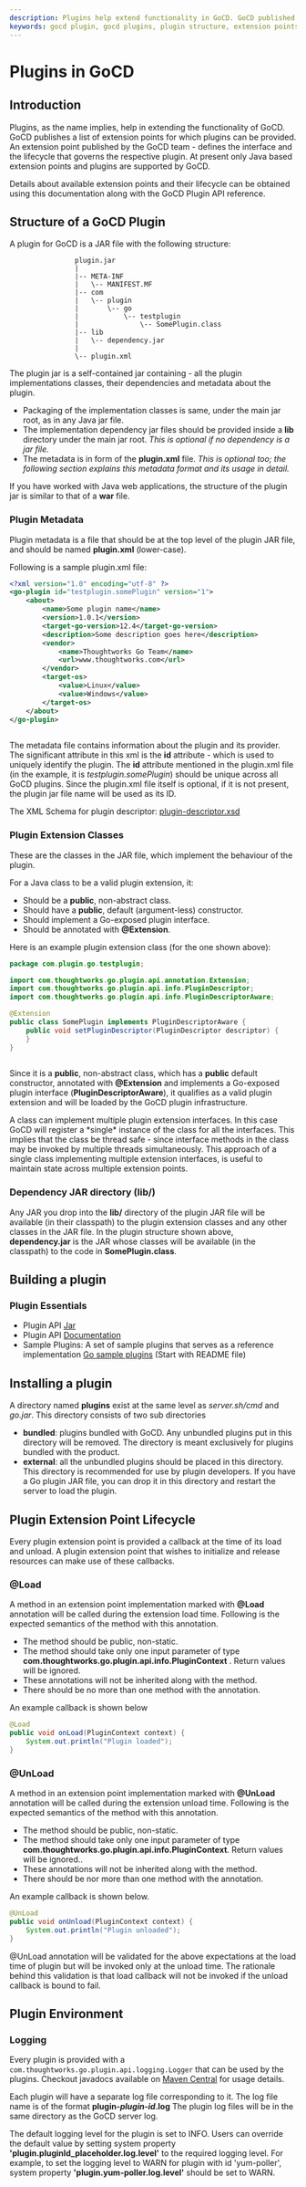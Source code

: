 ```yaml
---
description: Plugins help extend functionality in GoCD. GoCD published a list of extension points for which plugins can be provided.
keywords: gocd plugin, gocd plugins, plugin structure, extension points, plugin metadata, install plugin, install gocd plugin
---
```


# Plugins in GoCD

## Introduction

Plugins, as the name implies, help in extending the functionality of GoCD. GoCD publishes a list of extension points for which plugins can be provided. An extension point published by the GoCD team - defines the interface and the lifecycle that governs the respective plugin. At present only Java based extension points and plugins are supported by GoCD.

Details about available extension points and their lifecycle can be obtained using this documentation along with the GoCD Plugin API reference.

## Structure of a GoCD Plugin

A plugin for GoCD is a JAR file with the following structure:

``` {.code}
                plugin.jar
                |
                |-- META-INF
                |   \-- MANIFEST.MF
                |-- com
                |   \-- plugin
                |       \-- go
                |           \-- testplugin
                |               \-- SomePlugin.class
                |-- lib
                |   \-- dependency.jar
                |
                \-- plugin.xml

```

The plugin jar is a self-contained jar containing - all the plugin implementations classes, their dependencies and metadata about the plugin.

-   Packaging of the implementation classes is same, under the main jar root, as in any Java jar file.
-   The implementation dependency jar files should be provided inside a **lib** directory under the main jar root. *This is optional if no dependency is a jar file.*
-   The metadata is in form of the **plugin.xml** file. *This is optional too; the following section explains this metadata format and its usage in detail.*

If you have worked with Java web applications, the structure of the plugin jar is similar to that of a **war** file.

### Plugin Metadata

Plugin metadata is a file that should be at the top level of the plugin JAR file, and should be named **plugin.xml** (lower-case).

Following is a sample plugin.xml file:

```xml
<?xml version="1.0" encoding="utf-8" ?>
<go-plugin id="testplugin.somePlugin" version="1">
    <about>
        <name>Some plugin name</name>
        <version>1.0.1</version>
        <target-go-version>12.4</target-go-version>
        <description>Some description goes here</description>
        <vendor>
            <name>Thoughtworks Go Team</name>
            <url>www.thoughtworks.com</url>
        </vendor>
        <target-os>
            <value>Linux</value>
            <value>Windows</value>
        </target-os>
    </about>
</go-plugin>
            
```

The metadata file contains information about the plugin and its provider. The significant attribute in this xml is the **id** attribute - which is used to uniquely identify the plugin. The **id** attribute mentioned in the plugin.xml file (in the example, it is *testplugin.somePlugin*) should be unique across all GoCD plugins. Since the plugin.xml file itself is optional, if it is not present, the plugin jar file name will be used as its ID.

The XML Schema for plugin descriptor: [plugin-descriptor.xsd](https://github.com/gocd/gocd/blob/master/plugin-infra/go-plugin-api/src/main/resources/plugin-descriptor.xsd)

### Plugin Extension Classes

These are the classes in the JAR file, which implement the behaviour of the plugin.

For a Java class to be a valid plugin extension, it:

-   Should be a **public**, non-abstract class.
-   Should have a **public**, default (argument-less) constructor.
-   Should implement a Go-exposed plugin interface.
-   Should be annotated with **@Extension**.

Here is an example plugin extension class (for the one shown above):

```java
package com.plugin.go.testplugin;

import com.thoughtworks.go.plugin.api.annotation.Extension;
import com.thoughtworks.go.plugin.api.info.PluginDescriptor;
import com.thoughtworks.go.plugin.api.info.PluginDescriptorAware;

@Extension
public class SomePlugin implements PluginDescriptorAware {
    public void setPluginDescriptor(PluginDescriptor descriptor) {
    }
}
            
```

Since it is a **public**, non-abstract class, which has a **public** default constructor, annotated with **@Extension** and implements a Go-exposed plugin interface (**PluginDescriptorAware**), it qualifies as a valid plugin extension and will be loaded by the GoCD plugin infrastructure.

A class can implement multiple plugin extension interfaces. In this case GoCD will register a \*single\* instance of the class for all the interfaces. This implies that the class be thread safe - since interface methods in the class may be invoked by multiple threads simultaneously. This approach of a single class implementing multiple extension interfaces, is useful to maintain state across multiple extension points.

### Dependency JAR directory (lib/)

Any JAR you drop into the **lib/** directory of the plugin JAR file will be available (in their classpath) to the plugin extension classes and any other classes in the JAR file. In the plugin structure shown above, **dependency.jar** is the JAR whose classes will be available (in the classpath) to the code in **SomePlugin.class**.

## Building a plugin

### Plugin Essentials

-   Plugin API [Jar](https://search.maven.org/#search%7Cga%7C1%7Cgo-plugin-api)
-   Plugin API [Documentation](https://plugin-api.gocd.org)
-   Sample Plugins: A set of sample plugins that serves as a reference implementation [Go sample plugins](https://github.com/gocd/sample-plugins) (Start with README file)

## Installing a plugin

A directory named **plugins** exist at the same level as *server.sh/cmd* and *go.jar*. This directory consists of two sub directories

-   **bundled**: plugins bundled with GoCD. Any unbundled plugins put in this directory will be removed. The directory is meant exclusively for plugins bundled with the product.
-   **external**: all the unbundled plugins should be placed in this directory. This directory is recommended for use by plugin developers. If you have a Go plugin JAR file, you can drop it in this directory and restart the server to load the plugin.

## Plugin Extension Point Lifecycle

Every plugin extension point is provided a callback at the time of its load and unload. A plugin extension point that wishes to initialize and release resources can make use of these callbacks.

### @Load

A method in an extension point implementation marked with **@Load** annotation will be called during the extension load time. Following is the expected semantics of the method with this annotation.

-   The method should be public, non-static.
-   The method should take only one input parameter of type **com.thoughtworks.go.plugin.api.info.PluginContext** . Return values will be ignored.
-   These annotations will not be inherited along with the method.
-   There should be no more than one method with the annotation.

An example callback is shown below

```java
@Load
public void onLoad(PluginContext context) {
    System.out.println("Plugin loaded");
}

```

### @UnLoad

A method in an extension point implementation marked with **@UnLoad** annotation will be called during the extension unload time. Following is the expected semantics of the method with this annotation.

-   The method should be public, non-static.
-   The method should take only one input parameter of type **com.thoughtworks.go.plugin.api.info.PluginContext**. Return values will be ignored..
-   These annotations will not be inherited along with the method.
-   There should be nor more than one method with the annotation.

An example callback is shown below.

```java
@UnLoad
public void onUnload(PluginContext context) {
    System.out.println("Plugin unloaded");
}

```

@UnLoad annotation will be validated for the above expectations at the load time of plugin but will be invoked only at the unload time. The rationale behind this validation is that load callback will not be invoked if the unload callback is bound to fail.

## Plugin Environment

### Logging

Every plugin is provided with a `com.thoughtworks.go.plugin.api.logging.Logger` that can be used by the plugins. Checkout javadocs available on [Maven Central](https://search.maven.org/#search%7Cga%7C1%7Cgo-plugin-api) for usage details.

Each plugin will have a separate log file corresponding to it. The log file name is of the format **plugin-*plugin-id*.log** The plugin log files will be in the same directory as the GoCD server log.

The default logging level for the plugin is set to INFO. Users can override the default value by setting system property **'plugin.pluginId\_placeholder.log.level'** to the required logging level. For example, to set the logging level to WARN for plugin with id 'yum-poller', system property **'plugin.yum-poller.log.level'** should be set to WARN.
